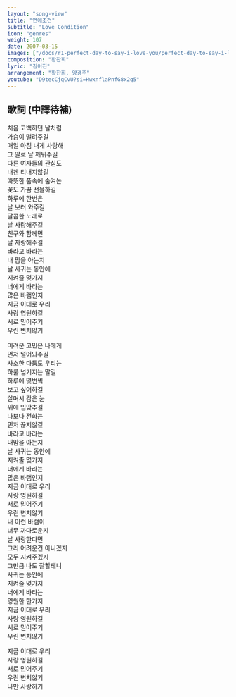 ```yaml
---
layout: "song-view"
title: "연애조건"
subtitle: "Love Condition"
icon: "genres"
weight: 107
date: 2007-03-15
images: ["/docs/r1-perfect-day-to-say-i-love-you/perfect-day-to-say-i-love-you.jpg"]
composition: "황찬희"
lyric: "김이진"
arrangement: "황찬희, 양경주"
youtube: "D9tecCjqCvU?si=HwxnflaPnfG8x2q5"
---
```


## 歌詞 (中譯待補)

처음 고백하던 날처럼  
가슴이 떨려주길  
매일 아침 내게 사랑해  
그 말로 날 깨워주길  
다른 여자들의 관심도  
내겐 티내지않길  
따뜻한 품속에 숨겨논  
꽃도 가끔 선물하길  
하루에 한번은  
날 보러 와주길  
달콤한 노래로  
날 사랑해주길  
친구와 함께면  
날 자랑해주길  
바라고 바라는  
내 맘을 아는지  
날 사귀는 동안에  
지켜줄 몇가지  
너에게 바라는  
많은 바램인지  
지금 이대로 우리  
사랑 영원하길  
서로 믿어주기  
우린 변치않기  

어려운 고민은 나에게  
먼저 털어놔주길  
사소한 다툼도 우리는  
하룰 넘기지는 말길  
하루에 몇번씩  
보고 싶어하길  
살며시 감은 눈  
위에 입맞추길  
나보다 전화는  
먼저 끊지않길  
바라고 바라는  
내맘을 아는지  
날 사귀는 동안에  
지켜줄 몇가지  
너에게 바라는  
많은 바램인지  
지금 이대로 우리  
사랑 영원하길  
서로 믿어주기  
우린 변치않기  
내 이런 바램이  
너무 까다로운지  
날 사랑한다면  
그리 어려운건 아니겠지  
모두 지켜주겠지  
그만큼 나도 잘할테니  
사귀는 동안에  
지켜줄 몇가지  
너에게 바라는  
영원한 한가지  
지금 이대로 우리  
사랑 영원하길  
서로 믿어주기  
우린 변치않기  

지금 이대로 우리  
사랑 영원하길  
서로 믿어주기  
우린 변치않기  
나만 사랑하기  
